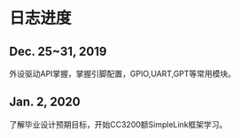 
# 日志进度

## Dec. 25~31, 2019 
外设驱动API掌握，掌握引脚配置，GPIO,UART,GPT等常用模块。

## Jan. 2, 2020
了解毕业设计预期目标，开始CC3200额SimpleLink框架学习。  



